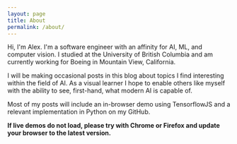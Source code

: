 ```yaml
---
layout: page
title: About
permalink: /about/
---
```


Hi, I'm Alex. I'm a software engineer with an affinity for AI, ML, and computer vision. I studied at the University of British Columbia and am currently working for Boeing in Mountain View, California.

I will be making occasional posts in this blog about topics I find interesting within the field of AI. As a visual learner I hope to enable others like myself with the ability to see, first-hand, what modern AI is capable of. 

Most of my posts will include an in-browser demo using TensorflowJS and a relevant implementation in Python on my GitHub. 

__If live demos do not load, please try with Chrome or Firefox and update your browser to the latest version.__


